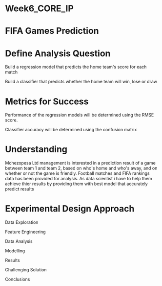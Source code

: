# Week6_CORE_IP



# FIFA Games Prediction

# Define Analysis Question

Build a regression model that predicts the home team's score for each
match

Build a classifier that predicts whether the home team will win, lose or draw


# Metrics for Success

Performance of the regression models will be determined using the RMSE score.

Classifier accuracy will be determined using the confusion matrix


# Understanding 

Mchezopesa Ltd management is interested in a prediction result of a game between team 1 and team 2, based on who's home and who's away, and on whether or not the game is friendly. Football matches and FIFA rankings data has been provided for analysis. As data scientist i have to help them achieve thier results by providing them with best model that accurately predict results


# Experimental Design Approach
Data Exploration

Feature Engineering

Data Analysis

Modelling

Results

Challenging Solution

Conclusions
